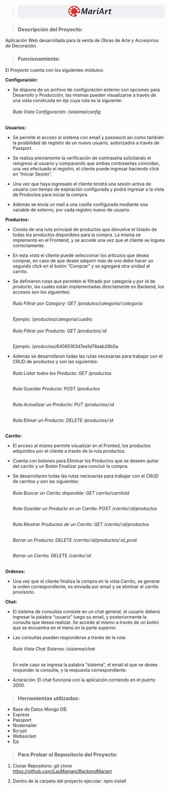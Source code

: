 > ![logo MariArt](./assets/img/logo.png)

> ### Descripción del Proyecto:

<p>Aplicación Web desarrollada para la venta de Obras de Arte y Accesorios de Decoración.</p>



> ### Funcionamiento:

El Proyecto cuenta con los siguientes módulos:

**Configuración:**

- Se dispone de un archivo de configuración externo con opciones para Desarrollo y Producción, las mismas pueden visualizarse a través de una vista construida en ejs cuya ruta es la siguiente:
   ###### Ruta Vista Configuración: /sistema/config

**Usuarios:**

- Se permite el acceso al sistema con email y password  así como también la posibilidad de registro de un nuevo usuario, autorizados a través de Passport.

- Se realiza previamente la verificación de contraseña solicitando el reingreso al usuario y comparando que ambas contraseñas coincidan, una vez efectuado el registro, el cliente puede ingresar haciendo click en “Iniciar Sesión”.

- Una vez que haya ingresado el cliente tendrá una sesión activa de usuario con tiempo de expiración configurada y podrá ingresar a la vista de Productos para iniciar la compra.

- Además se envía un mail a una casilla configurada mediante una variable de entorno, por cada registro nuevo de usuario.

**Productos:**

- Consta de una ruta principal de productos que devuelve el listado de todos los productos disponibles para la compra. La misma se implementó en el Frontend,  y se accede una vez que el cliente se loguea correctamente.

- En esta vista el cliente puede seleccionar los artículos que desea comprar, en caso de que desee adquirir más de uno debe hacer un segundo click en el botón “Comprar” y se agregará otra unidad al carrito.

- Se definieron rutas que permiten el filtrado por categoría y por id de producto, las cuales están implementadas directamente en  Backend, los accesos son los siguientes:

   ###### Ruta Filtrar por Category: GET /produtos/categoria/:categoria
   Ejemplo: /productos/categoria/cuadro
   ###### Ruta Filtrar por Producto: GET /productos/:id
   Ejemplo: /productos/64085163d7ea1d78aab26b5a

- Además se desarrollaron todas las rutas necesarias para trabajar con el CRUD de productos y son las siguientes:
   ###### Ruta Listar todos los Producto: GET /productos
   ###### Ruta Guardar Producto: POST /productos
   ###### Ruta Actualizar un Producto: PUT /productos/:id
   ###### Ruta Elimar un Producto: DELETE /productos/:id


**Carrito:**

- El acceso al mismo permite visualizar en el Fronted, los productos adquiridos por el cliente a través de la ruta productos.

- Cuenta con botones para Eliminar los Productos que se deseen quitar del carrito y un Botón Finalizar para concluir la compra.

- Se desarrollaron todas las rutas necesarias para trabajar con el CRUD de carritos  y son las siguientes:

   ###### Ruta Buscar un Carrito disponible: GET carrito/carritoId
   ###### Ruta Guardar un Producto en un Carrito: POST /carrito/:id/productos
   ###### Ruta Mostrar Productos de un Carrito: GET /carrito/:id/productos
   ###### Borrar un Producto: DELETE /carrito/:id/productos/:id_prod
   ###### Borrar un Carrito: DELETE /carrito/:id

**Ordenes:**

- Una vez que el cliente finaliza la compra en la vista Carrito, se  generar la orden correspondiente, es enviada por email y se eliminar el carrito provisorio.

**Chat:**

- El sistema de consultas consiste en un chat general, el usuario deberá ingresar la palabra “usuario” luego su email, y posteriormente la consulta que desea realizar. Se accede al mismo a través de un botón que se encuentra en el menú en la parte superior.

- Las consultas pueden responderse a través de la ruta: 
   ###### Ruta Vista Chat Sistema: /sistema/chat

  En este caso se ingresa la palabra “sistema”, el email al que se desea responder la consulta, y la respuesta correspondiente.

 * Aclaración: El chat funciona con la aplicación corriendo en el puerto 3000.

> ### Herramientas utilizadas:

- Base de Datos Mongo DB.
- Express
- Passport
- Nodemailer
- Bcrypt
- Websocket
- Ejs

> ### Para Probar el Repositorio del Proyecto:

1. Clonar Repositorio: git clone https://github.com/LauMamani/BackendMariart 

2. Dentro de la carpeta del proyecto ejecutar: npm install

